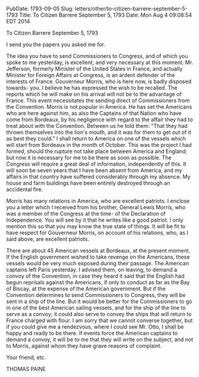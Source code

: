 PubDate: 1793-09-05
Slug: letters/other/to-citizen-barrere-september-5-1793
Title: To Citizen Barrere  September 5, 1793
Date: Mon Aug  4 09:08:54 EDT 2014

   To Citizen Barrere  September 5, 1793

   I send you the papers you asked me for.

   The idea you have to send Commissioners to Congress, and of which you
   spoke to me yesterday, is excellent, and very necessary at this moment.
   Mr. Jefferson, formerly Minister of the United States in France, and
   actually Minister for Foreign Affairs at Congress, is an ardent defender
   of the interests of France. Gouverneur Morris, who is here now, is badly
   disposed towards- you. I believe he has expressed the wish to be recalled.
   The reports which he will make on his arrival will not be to the advantage
   of France. This event necessitates the sending direct of Commissioners
   from the Convention. Morris is not popular in America. He has set the
   Americans who are here against him, as also the Captains of that Nation
   who have come from Bordeaux, by his negligence with regard to the affair
   they had to treat about with the Convention. Between us he told them:
   "That they had thrown themselves into the lion's mouth, and it was for
   them to get out of it as best they could." I shall return to America on
   one of the vessels which will start from Bordeaux in the month of October.
   This was the project I had formed, should the rupture not take place
   between America and England; but now it is necessary for me to be there as
   soon as possible. The Congress will require a great deal of information,
   independently of this. It will soon be seven years that I have been absent
   from America, and my affairs in that country have suffered considerably
   through my absence. My house and farm buildings have been entirely
   destroyed through an accidental fire.

   Morris has many relations in America, who are excellent patriots. I
   enclose you a letter which I received from his brother, General Lewis
   Morris, who was a member of the Congress at the time- of the Declaration
   of Independence. You will see by it that he writes like a good patriot. I
   only mention this so that you may know the true state of things. It will
   be fit to have respect for Gouverneur Morris, on account of his relations,
   who, as I said above, are excellent patriots.

   There are about 45 American vessels at Bordeaux, at the present moment. If
   the English government wished to take revenge on the Americans, these
   vessels would be very much exposed during their passage. The American
   captains left Paris yesterday. I advised them, on leaving, to demand a
   convoy of the Convention, in case they heard it said that the English had
   begun reprisals against the Americans, if only to conduct as far as the
   Bay of Biscay, at the expense of the American government. But if the
   Convention determines to send Commissioners to Congress, they will be sent
   in a ship of the line. But it would be better for the Commissioners to go
   in one of the best American sailing vessels, and for the ship of the line
   to serve as a convoy; it could also serve to convey the ships that will
   return to France charged with flour. I am sorry that we cannot converse
   together, but if you could give me a rendezvous, where I could see Mr.
   Otto, I shall be happy and ready to be there. If events force the American
   captains to demand a convoy, it will be to me that they will write on the
   subject, and not to Morris, against whom they have grave reasons of
   complaint.

   Your friend, etc.

   THOMAS PAINE

    
